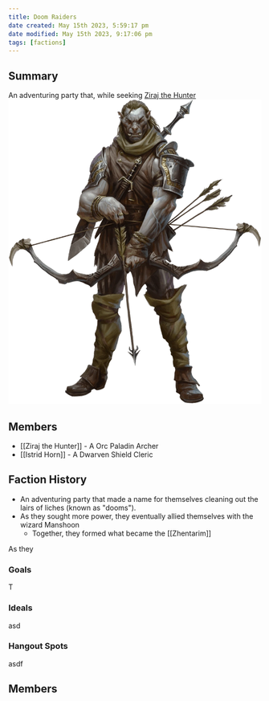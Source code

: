 ```yaml
---
title: Doom Raiders
date created: May 15th 2023, 5:59:17 pm
date modified: May 15th 2023, 9:17:06 pm
tags: [factions]
---
```

## Summary
An adventuring party that, while seeking [Ziraj the Hunter](Ziraj%20the%20Hunter.md)
![](Ziraj.png)

## Members
- [[Ziraj the Hunter]] - A Orc Paladin Archer
- [[Istrid Horn]] - A Dwarven Shield Cleric

## Faction History
- An adventuring party that made a name for themselves cleaning out the lairs of liches (known as "dooms").
- As they sought more power, they eventually allied themselves with the wizard Manshoon
	- Together, they formed what became the [[Zhentarim]]

As they

### Goals
T
### Ideals
asd
### Hangout Spots
asdf

## Members
